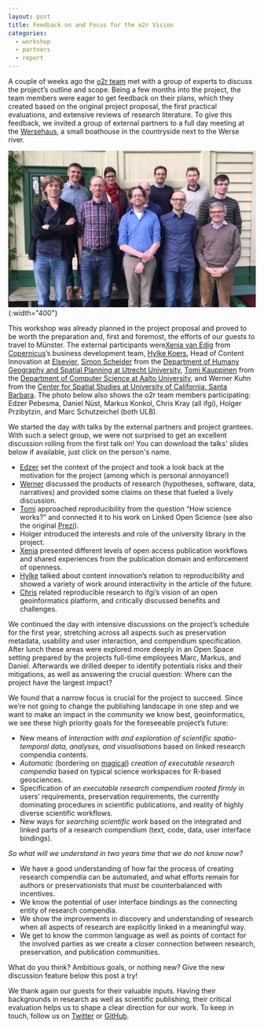 ```yaml
---
layout: post
title: Feedback on and Focus for the o2r Vision
categories:
  - workshop
  - partners
  - report
---
```


A couple of weeks ago the [o2r team](/about) met with a group of experts to discuss the project’s outline and scope. Being a few months into the project, the team members were eager to get feedback on their plans, which they created based on the original project proposal, the first practical evaluations, and extensive reviews of research literature. To give this feedback, we invited a group of external partners to a full day meeting at the  [Wersehaus](https://goo.gl/maps/jsBqYExXjR52), a small boathouse in the countryside next to the Werse river.

![workshop participants group picture](/public/images/2016-05_o2r-workshop.jpg "o2r external partner workshop participants"){:width="400"}

This workshop was already planned in the project proposal and proved to be worth the preparation and, first and foremost, the efforts of our guests to travel to Münster. The external participants were<!--more-->[Xenia van Edig](https://twitter.com/xeniavanedig) from [Copernicus](http://www.copernicus.org/about_us.html)’s business development team, [Hylke Koers](https://twitter.com/hkoers), Head of Content Innovation at [Elsevier](https://www.elsevier.com/), [Simon Scheider](http://geographicknowledge.de/) from the [Department of Humany Geography and Spatial Planning at Utrecht University](http://www.uu.nl/en/research/human-geography-and-spatial-planning), [Tomi Kauppinen](https://twitter.com/LinkedScience) from the [Department of Computer Science at Aalto University](http://cs.aalto.fi/en/), and Werner Kuhn from the [Center for Spatial Studies at University of California, Santa Barbara](http://spatial.ucsb.edu/people/werner-kuhn/). The photo below also shows the o2r team members participating: Edzer Pebesma, Daniel Nüst, Markus Konkol, Chris Kray (all ifgi), Holger Przibytzin, and Marc Schutzeichel (both ULB).

We started the day with talks by the external partners and project grantees. With such a select group, we were not surprised to get an excellent discussion rolling from the first talk on! You can download the talks' slides below if available, just click on the person's name.

- [Edzer](/public/download/o2r-workshop-2016_lightning-talk_edzer-pebesma.pdf) set the context of the project and took a look back at the motivation for the project (among which is personal annoyance!)
- [Werner](/public/download/o2r-workshop-2016_lightning-talk_werner-kuhn.pdf) discussed the products of research (hypotheses, software, data, narratives) and provided some claims on these that fueled a lively discussion.
- [Tomi](/public/download/o2r-workshop-2016_lightning-talk_tomi-kauppinen.pdf) approached reproducibility from the question “How science works?” and connected it to his work on Linked Open Science (see also the original [Prezi](https://prezi.com/oaikop2s2ppa/my-take-on-reproducibility-presented-at-o2r-workhop/#)).
- Holger introduced the interests and role of the university library in the project.
- [Xenia](/public/download/o2r-workshop-2016_lightning-talk_xenia-van-edig.pdf) presented different levels of open access publication workflows and shared experiences from the publication domain and enforcement of openness.
- [Hylke](/public/download/o2r-workshop-2016_lightning-talk_hylke-koers.pdf) talked about content innovation’s relation to reproducibility and showed a variety of work around interactivity in the article of the future.
- [Chris](/public/download/o2r-workshop-2016_lightning-talk_chris-kray.pdf) related reproducible research to ifgi’s vision of an open geoinformatics platform, and critically discussed benefits and challenges.


We continued the day with intensive discussions on the project’s schedule for the first year, stretching across all aspects such as preservation metadata, usability and user interaction, and compendium specification. After lunch these areas were explored more deeply in an Open Space setting prepared by the projects full-time employees Marc, Markus, and Daniel. Afterwards we drilled deeper to identify potentials risks and their mitigations, as well as answering the crucial question: Where can the project have the largest impact?

We found that a narrow focus is crucial for the project to succeed. Since we’re not going to change the publishing landscape in one step and we want to make an impact in the community we know best, geoinformatics, we see these high priority goals for the foreseeable project’s future:

- New means of _interaction with and exploration of scientific spatio-temporal data, analyses, and visualisations_ based on linked research compendia contents.
- _Automatic_ (bordering on [magical](https://en.wikipedia.org/wiki/Clarke's_three_laws)) _creation of executable research compendia_ based on typical science workspaces for R-based geosciences.
- Specification of an _executable research compendium rooted firmly_ in users’ requirements, preservation requirements, the currently dominating procedures in scientific publications, and reality of highly diverse scientific workflows.
- New ways for _searching scientific work_ based on the integrated and linked parts of a research compendium (text, code, data, user interface bindings).

_So what will we understand in two years time that we do not know now?_
- We have a good understanding of how far the process of creating research compendia can be automated, and what efforts remain for authors or preservationists that must be counterbalanced with incentives.
- We know the potential of user interface bindings as the connecting entity of research compendia.
- We show the improvements in discovery and understanding of research when all aspects of research are explicitly linked in a meaningful way.
- We get to know the common language as well as points of contact for the involved parties as we create a closer connection between research, preservation, and publication communities.

What do you think? Ambitious goals, or nothing new? Give the new discussion feature below this post a try!

We thank again our guests for their valuable inputs. Having their backgrounds in research as well as scientific publishing, their critical evaluation helps us to shape a clear direction for our work. To keep in touch, follow us on [Twitter](https://twitter.com/o2r_project) or [GitHub](https://github.com/o2r-project).